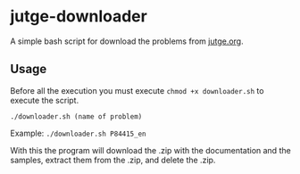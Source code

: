 # jutge-downloader
A simple bash script for download the problems from [jutge.org](https://jutge.org).

## Usage

Before all the execution you must execute `chmod +x downloader.sh` to execute the script.

`./downloader.sh (name of problem)`

Example: `./downloader.sh P84415_en`

With this the program will download the .zip with the documentation and the samples, extract them from the .zip, and delete the .zip.
